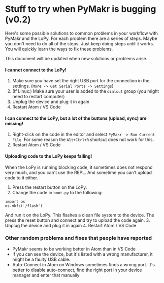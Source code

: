 # Stuff to try when PyMakr is bugging (v0.2)

Here's some possible solutions to common problems in your workflow with PyMakr and the LoPy. For each problem there are a series of steps. Maybe you don't need to do all of the steps. Just keep doing steps until it works. You will quickly learn the ways to fix these problems.

This document will be updated when new solutions or problems arise.

#### I cannot connect to the LoPy!
1. Make sure you have set the right USB port for the connection in the settings. (`More -> Get Serial Ports -> Settings`)
2. (If Linux:) Make sure your user is added to the `dialout` group (you might need to restart computer)
3. Unplug the device and plug it in again.
4. Restart Atom / VS Code

#### I can connect to the LoPy, but a lot of the buttons (upload, sync) are missing!
1. Right-click on the code in the editor and select `PyMakr -> Run Current File`. For some reason the `Alt+Ctrl+R` shortcut does not work for this.
2. Restart Atom / VS Code

#### Uploading code to the LoPy keeps failing!
When the LoPy is running blocking code, it sometimes does not respond very much, and you can't use the REPL. And sometime you can't upload code to it either.
1. Press the restart button on the LoPy.
2. Change the code in `boot.py` to the following:
```
import os
os.mkfs('/flash')
```
And run it on the LoPy. This flashes a clean file system to the device. The press the reset button and connect and try to upload the code again.
3. Unplug the device and plug it in again
4. Restart Atom / VS Code

### Other random problems and fixes that people have reported

- PyMakr seems to be working better in Atom than in VS Code
- If you can see the device, but it's listed with a wrong manufacturer, it might be a faulty USB cable.
- Auto-Connect in Atom on Windows sometimes finds a wrong port. It's better to disable auto-connect, find the right port in your device manager and enter that manually
